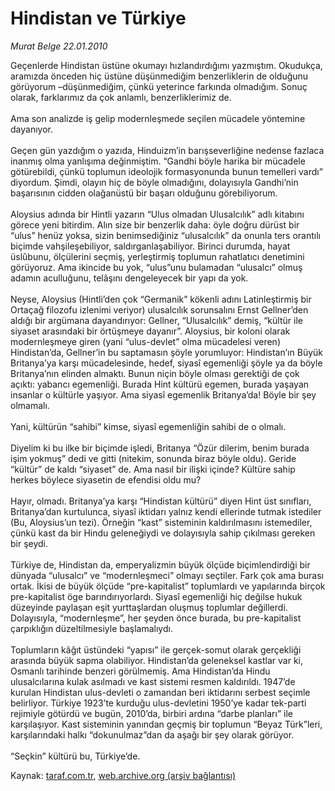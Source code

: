 # Hindistan ve Türkiye

*Murat Belge 22.01.2010*

<div class="yazi">Geçenlerde Hindistan üstüne okumayı hızlandırdığımı yazmıştım. Okudukça, aramızda önceden hiç üstüne düşünmediğim benzerliklerin de olduğunu görüyorum –düşünmediğim, çünkü yeterince farkında olmadığım. Sonuç olarak, farklarımız da çok anlamlı, benzerliklerimiz de. <br/><br/>Ama son analizde iş gelip modernleşmede seçilen mücadele yöntemine dayanıyor. <br/><br/>Geçen gün yazdığım o yazıda, Hinduizm’in barışseverliğine nedense fazlaca inanmış olma yanlışıma değinmiştim. “Gandhi böyle harika bir mücadele götürebildi, çünkü toplumun ideolojik formasyonunda bunun temelleri vardı” diyordum. Şimdi, olayın hiç de böyle olmadığını, dolayısıyla Gandhi’nin başarısının cidden olağanüstü bir başarı olduğunu görebiliyorum. <br/><br/>Aloysius adında bir Hintli yazarın “Ulus olmadan Ulusalcılık” adlı kitabını görece yeni bitirdim. Alın size bir benzerlik daha: öyle doğru dürüst bir “ulus” henüz yoksa, sizin benimsediğiniz “ulusalcılık” da onunla ters orantılı biçimde vahşileşebiliyor, saldırganlaşabiliyor. Birinci durumda, hayat üslûbunu, ölçülerini seçmiş, yerleştirmiş toplumun rahatlatıcı denetimini görüyoruz. Ama ikincide bu yok, “ulus”unu bulamadan “ulusalcı” olmuş adamın aculluğunu, telâşını dengeleyecek bir yapı da yok. <br/><br/>Neyse, Aloysius (Hintli’den çok “Germanik” kökenli adını Latinleştirmiş bir Ortaçağ filozofu izlenimi veriyor) ulusalcılık sorunsalını Ernst Gellner’den aldığı bir argümana dayandırıyor: Gellner, “Ulusalcılık” demiş, “kültür ile siyaset arasındaki bir örtüşmeye dayanır”. Aloysius, bir koloni olarak modernleşmeye giren (yani “ulus-devlet” olma mücadelesi veren) Hindistan’da, Gellner’in bu saptamasın şöyle yorumluyor: Hindistan’ın Büyük Britanya’ya karşı mücadelesinde, hedef, siyasî egemenliği şöyle ya da böyle Britanya’nın elinden almaktı. Bunun niçin böyle olması gerektiği de çok açıktı: yabancı egemenliği. Burada Hint kültürü egemen, burada yaşayan insanlar o kültürle yaşıyor. Ama siyasî egemenlik Britanya’da! Böyle bir şey olmamalı. <br/><br/>Yani, kültürün “sahibi” kimse, siyasî egemenliğin sahibi de o olmalı. <br/><br/>Diyelim ki bu ilke bir biçimde işledi, Britanya “Özür dilerim, benim burada işim yokmuş” dedi ve gitti (nitekim, sonunda biraz böyle oldu). Geride “kültür” de kaldı “siyaset” de. Ama nasıl bir ilişki içinde? Kültüre sahip herkes böylece siyasetin de efendisi oldu mu? <br/><br/>Hayır, olmadı. Britanya’ya karşı “Hindistan kültürü” diyen Hint üst sınıfları, Britanya’dan kurtulunca, siyasî iktidarı yalnız kendi ellerinde tutmak istediler (Bu, Aloysius’un tezi). Örneğin “kast” sisteminin kaldırılmasını istemediler, çünkü kast da bir Hindu geleneğiydi ve dolayısıyla sahip çıkılması gereken bir şeydi. <br/><br/>Türkiye de, Hindistan da, emperyalizmin büyük ölçüde biçimlendirdiği bir dünyada “ulusalcı” ve “modernleşmeci” olmayı seçtiler. Fark çok ama burası ortak. İkisi de büyük ölçüde “pre-kapitalist” toplumlardı ve yapılarında birçok pre-kapitalist öge barındırıyorlardı. Siyasî egemenliği hiç değilse hukuk düzeyinde paylaşan eşit yurttaşlardan oluşmuş toplumlar değillerdi. Dolayısıyla, “modernleşme”, her şeyden önce burada, bu pre-kapitalist çarpıklığın düzeltilmesiyle başlamalıydı. <br/><br/>Toplumların kâğıt üstündeki “yapısı” ile gerçek-somut olarak gerçekliği arasında büyük sapma olabiliyor. Hindistan’da geleneksel kastlar var ki, Osmanlı tarihinde benzeri görülmemiş. Ama Hindistan’da Hindu ulusalcılarına kulak asılmadı ve kast sistemi resmen kaldırıldı. 1947’de kurulan Hindistan ulus-devleti o zamandan beri iktidarını serbest seçimle belirliyor. Türkiye 1923’te kurduğu ulus-devletini 1950’ye kadar tek-parti rejimiyle götürdü ve bugün, 2010’da, birbiri ardına “darbe planları” ile karşılaşıyor. Kast sisteminin yanından geçmiş bir toplumun “Beyaz Türk”leri, karşılarındaki halkı “dokunulmaz”dan da aşağı bir şey olarak görüyor. <br/><br/>“Seçkin” kültürü bu, Türkiye’de. </div>

Kaynak: [taraf.com.tr](http://taraf.com.tr:80/makale/9630.htm), [web.archive.org (arşiv bağlantısı)](http://web.archive.org/web/20100331002749/http://taraf.com.tr:80/makale/9630.htm)
